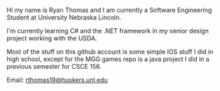 Hi my name is Ryan Thomas and I am currently a Software Engineering Student at University Nebraska Lincoln. 

I'm currently learning C# and the .NET framework in my senior design project working with the USDA.

Most of the stuff on this github account is some simple IOS stuff I did in high school, except for the MGG games repo is a java project I did in a previous semester for CSCE 156.

Email: rthomas19@huskers.unl.edu
